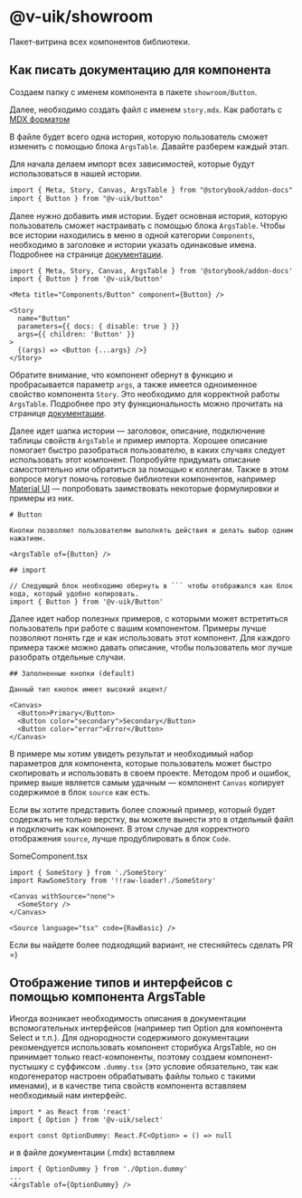 # @v-uik/showroom

Пакет-витрина всех компонентов библиотеки.

## Как писать документацию для компонента

Создаем папку с именем компонента в пакете `showroom/Button`.

Далее, необходимо создать файл с именем `story.mdx`. Как работать с [MDX форматом](https://storybook.js.org/docs/react/writing-docs/mdx)

В файле будет всего одна история, которую пользователь сможет изменить с помощью блока `ArgsTable`. Давайте разберем каждый этап.

Для начала делаем импорт всех зависимостей, которые будут использоваться в нашей истории.

```md
import { Meta, Story, Canvas, ArgsTable } from "@storybook/addon-docs"
import { Button } from "@v-uik/button"
```

Далее нужно добавить имя истории. Будет основная история, которую пользователь сможет настраивать с помощью блока `ArgsTable`. Чтобы все истории находились в меню в одной категории `Components`, необходимо в заголовке и истории указать одинаковые имена. Подробнее на странице [документации](https://storybook.js.org/docs/react/writing-stories/naming-components-and-hierarchy#single-story-hoisting).

```mdx
import { Meta, Story, Canvas, ArgsTable } from '@storybook/addon-docs'
import { Button } from '@v-uik/button'

<Meta title="Components/Button" component={Button} />

<Story
  name="Button"
  parameters={{ docs: { disable: true } }}
  args={{ children: 'Button' }}
>
  {(args) => <Button {...args} />}
</Story>
```

Обратите внимание, что компонент обернут в функцию и пробрасывается параметр `args`, а также имеется одноименное свойство компонента `Story`. Это необходимо для корректной работы `ArgsTable`. Подробнее про эту функциональность можно прочитать на странице [документации](https://storybook.js.org/docs/react/writing-docs/doc-blocks#argstable).

Далее идет шапка истории — заголовок, описание, подключение таблицы свойств `ArgsTable` и пример импорта. Хорошее описание помогает быстро разобраться пользователю, в каких случаях следует использовать этот компонент. Попробуйте придумать описание самостоятельно или обратиться за помощью к коллегам. Также в этом вопросе могут помочь готовые библиотеки компонентов, например [Material UI](https://material-ui.com/ru/components/buttons/#button) — попробовать заимствовать некоторые формулировки и примеры из них.

````
# Button

Кнопки позволяют пользователям выполнять действия и делать выбор одним нажатием.

<ArgsTable of={Button} />

## import

// Следующий блок необходимо обернуть в ``` чтобы отображался как блок кода, который удобно копировать.
import { Button } from '@v-uik/Button'
````

Далее идет набор полезных примеров, с которыми может встретиться пользователь при работе с вашим компонентом. Примеры лучше позволяют понять где и как использовать этот компонент. Для каждого примера также можно давать описание, чтобы пользователь мог лучше разобрать отдельные случаи.

```mdx
## Заполненные кнопки (default)

Данный тип кнопок имеет высокий акцент/

<Canvas>
  <Button>Primary</Button>
  <Button color="secondary">Secondary</Button>
  <Button color="error">Error</Button>
</Canvas>
```

В примере мы хотим увидеть результат и необходимый набор параметров для компонента, которые пользователь может быстро скопировать и использовать в своем проекте. Методом проб и ошибок, пример выше является самым удачным — компонент `Canvas` копирует содержимое в блок `source` как есть.

Если вы хотите представить более сложный пример, который будет содержать не только верстку, вы можете вынести это в отдельный файл и подключить как компонент. В этом случае для корректного отображения `source`, лучше продублировать в блок `Code`.

SomeComponent.tsx

```tsx
import { SomeStory } from './SomeStory'
import RawSomeStory from '!!raw-loader!./SomeStory'

<Canvas withSource="none">
  <SomeStory />
</Canvas>

<Source language="tsx" code={RawBasic} />
```

Если вы найдете более подходящий вариант, не стесняйтесь сделать PR =)

## Отображение типов и интерфейсов с помощью компонента ArgsTable

Иногда возникает необходимость описания в документации вспомогательных интерфейсов (например тип Option для компонента Select и т.п.).
Для однородности содержимого документации рекомендуется использовать компонент сторибука ArgsTable, но он принимает только react-компоненты,
поэтому создаем компонент-пустышку с суффиксом `.dummy.tsx` (это условие обязательно, так как кодогенератор настроен обрабатывать файлы только с такими именами), и в качестве типа свойств компонента вставляем необходимый нам интерфейс.

```tsx
import * as React from 'react'
import { Option } from '@v-uik/select'

export const OptionDummy: React.FC<Option> = () => null
```

и в файле документации (.mdx) вставляем

```mdxjs
import { OptionDummy } from './Option.dummy'
...
<ArgsTable of={OptionDummy} />
```
